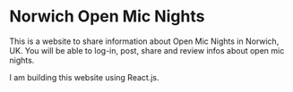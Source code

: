 # Norwich Open Mic Nights

This is a website to share information about Open Mic Nights in Norwich, UK. You will be able to log-in, post, share and review infos about open mic nights.  

I am building this website using React.js.